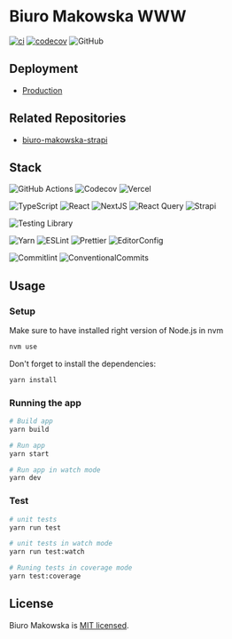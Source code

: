 # Biuro Makowska WWW

[![ci](https://github.com/Mnigos/biuro-makowska-www/actions/workflows/main.yml/badge.svg)](https://github.com/Mnigos/biuro-makowska-www/actions/workflows/main.yml)
[![codecov](https://codecov.io/gh/Mnigos/biuro-makowska-www/branch/main/graph/badge.svg?token=eVOzsS0pRd)](https://codecov.io/gh/Mnigos/biuro-makowska-www)
![GitHub](https://img.shields.io/github/license/Mnigos/biuro-makowska-www)

## Deployment

- [Production](https://biuro-makowskaj.pl)

## Related Repositories

- [biuro-makowska-strapi](https://github.com/Mnigos/biuro-makowska-strapi)

## Stack

![GitHub Actions](https://img.shields.io/badge/github%20actions-%232671E5.svg?style=for-the-badge&logo=githubactions&logoColor=white)
![Codecov](https://img.shields.io/badge/codecov-%23ff0077.svg?style=for-the-badge&logo=codecov&logoColor=white)
![Vercel](https://img.shields.io/badge/vercel-%23000000.svg?style=for-the-badge&logo=vercel&logoColor=white)

![TypeScript](https://img.shields.io/badge/TypeScript-007ACC?style=for-the-badge&logo=typescript&logoColor=white)
![React](https://img.shields.io/badge/React-20232A?style=for-the-badge&logo=react&logoColor=61DAFB)
![NextJS](https://img.shields.io/badge/Next-black?style=for-the-badge&logo=next.js&logoColor=white)
![React Query](https://img.shields.io/badge/-React%20Query-FF4154?style=for-the-badge&logo=react%20query&logoColor=white)
![Strapi](https://img.shields.io/badge/strapi-%232E7EEA.svg?style=for-the-badge&logo=strapi&logoColor=white)

![Testing Library](https://img.shields.io/badge/testing%20library-323330?style=for-the-badge&logo=testing-library&logoColor=red)

![Yarn](https://img.shields.io/badge/yarn-%232C8EBB.svg?style=for-the-badge&logo=yarn&logoColor=white)
![ESLint](https://img.shields.io/badge/eslint-3A33D1?style=for-the-badge&logo=eslint&logoColor=white)
![Prettier](https://img.shields.io/badge/prettier-1A2C34?style=for-the-badge&logo=prettier&logoColor=F7BA3E)
![EditorConfig](https://img.shields.io/badge/Editor%20Config-E0EFEF?style=for-the-badge&logo=editorconfig&logoColor=000)

![Commitlint](https://img.shields.io/badge/commitlint-000000.svg?style=for-the-badge&logo=commitlint&logoColor=white)
![ConventionalCommits](https://img.shields.io/badge/Conventional%20Commits-FE5196.svg?style=for-the-badge&logo=Conventional-Commits&logoColor=white)

## Usage

### Setup

Make sure to have installed right version of Node.js in nvm

```bash
nvm use
```

Don't forget to install the dependencies:

```bash
yarn install
```

### Running the app

```bash
# Build app
yarn build

# Run app
yarn start

# Run app in watch mode
yarn dev
```

### Test

```bash
# unit tests
yarn run test

# unit tests in watch mode
yarn run test:watch

# Runing tests in coverage mode
yarn test:coverage
```

## License

Biuro Makowska is [MIT licensed](LICENSE).
